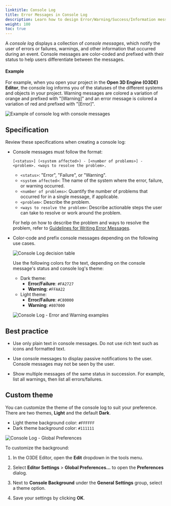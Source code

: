 ```yaml
---
linktitle: Console Log
title: Error Messages in Console Log
description: Learn how to design Error/Warning/Success/Information messages in console logs using the BlueJay Design System (BJDS) in Open 3D Engine (O3DE).
weight: 100
toc: true
---
```


A *console log* displays a collection of *console messages*, which notify the user of errors or failures, warnings, and other information that occurred during an event. Console messages are color-coded and prefixed with their status to help users differentiate between the messages.

#### Example

For example, when you open your project in the **Open 3D Engine (O3DE) Editor**, the console log informs you of the statuses of the different systems and objects in your project. Warning messages are colored a variation of orange and prefixed with "\[Warning\]" and an error message is colored a variation of red and prefixed with "\[Error\]".


![Example of console log with console messages](/images/tools-ui/console-log/console-log-messages.png)

## Specification

Review these specifications when creating a console log:

- Console messages must follow the format:
  
  ```
  [<status>] (<system affected>) - [<number of problems>] - <problem>. <ways to resolve the problem>.
  ```
  - `<status>`: "Error", "Failure", or "Warning".
  - `<system affected>`: The name of the system where the error, failure, or warning occurred. 
  - `<number of problems>`: Quantify the number of problems that occurred for in a single message, if applicable.
  - `<problem>`: Describe the problem.
  - `<ways to resolve the problem>`: Describe actionable steps the user can take to resolve or work around the problem.

  For help on how to describe the problem and ways to resolve the problem, refer to [Guidelines for Writing Error Messages](/docs/tools-ui/patterns/error/guidelines.md).

- Color-code and prefix console messages depending on the following use cases.

  ![Console Log decision table](/images/tools-ui/console-log/console-log-decision-table.png)

  Use the following colors for the text, depending on the console message's status and console log's theme:
  - Dark theme: 
    - **Error/Failure**: `#FA2727`
    - **Warning**: `#FFAA22`
  - Light theme: 
    - **Error/Failure**: `#C80000`
    - **Warning**: `#807000`

  ![Console Log - Error and Warning examples](/images/tools-ui/console-log/console-log-state-colors.png)

## Best practice

* Use only plain text in console messages. Do not use rich text such as icons and formatted text.

* Use console messages to display passive notifications to the user. Console messages may not be seen by the user.
  
* Show multiple messages of the same status in succession. For example, list all warnings, then list all errors/failures.


## Custom theme

You can customize the theme of the console log to suit your preference. There are two themes, **Light** and the default **Dark**.
- Light theme background color: `#FFFFFF`
- Dark theme background color: `#111111`

![Console Log - Global Preferences](/images/tools-ui/console-log/global-preferences.png)

To customize the background: 

1. In the O3DE Editor, open the **Edit** dropdown in the tools menu. 

2. Select **Editor Settings** > **Global Preferences...** to open the **Preferences** dialog.

3. Next to **Console Background** under the **General Settings** group, select a theme option. 

4. Save your settings by clicking **OK**. 